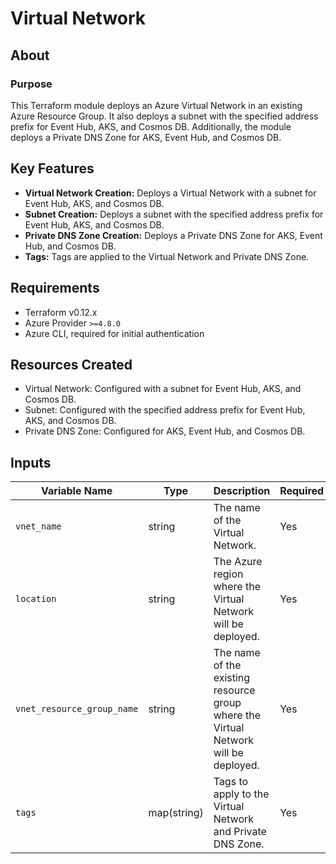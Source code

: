# Virtual Network

## About

### Purpose
This Terraform module deploys an Azure Virtual Network in an existing Azure Resource Group. It also deploys a subnet with the specified address prefix for Event Hub, AKS, and Cosmos DB. 
Additionally, the module deploys a Private DNS Zone for AKS, Event Hub, and Cosmos DB.

## Key Features
- **Virtual Network Creation:** Deploys a Virtual Network with a subnet for Event Hub, AKS, and Cosmos DB.
- **Subnet Creation:** Deploys a subnet with the specified address prefix for Event Hub, AKS, and Cosmos DB.
- **Private DNS Zone Creation:** Deploys a Private DNS Zone for AKS, Event Hub, and Cosmos DB.
- **Tags:** Tags are applied to the Virtual Network and Private DNS Zone.

## Requirements
- Terraform v0.12.x
- Azure Provider `>=4.8.0`
- Azure CLI, required for initial authentication

## Resources Created
- Virtual Network: Configured with a subnet for Event Hub, AKS, and Cosmos DB.
- Subnet: Configured with the specified address prefix for Event Hub, AKS, and Cosmos DB.
- Private DNS Zone: Configured for AKS, Event Hub, and Cosmos DB.

## Inputs
| Variable Name                            | Type         | Description                                                                                                                                                                                     | Required | Default |
|------------------------------------------|--------------|-------------------------------------------------------------------------------------------------------------------------------------------------------------------------------------------------|----------|---------|
| `vnet_name`                              | string       | The name of the Virtual Network.                                                                                                                                                                | Yes      | N/A     |
| `location`                               | string       | The Azure region where the Virtual Network will be deployed.                                                                                                                                    | Yes      | N/A     |
| `vnet_resource_group_name`               | string       | The name of the existing resource group where the Virtual Network will be deployed.                                                                                                             | Yes      | N/A     |
| `tags`                                   | map(string)  | Tags to apply to the Virtual Network and Private DNS Zone.                                                                                                                                      | Yes      | N/A     |

